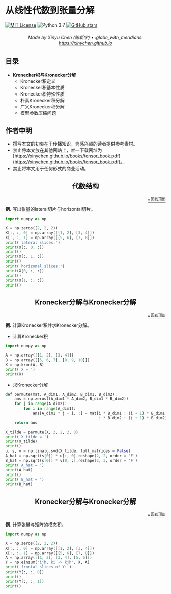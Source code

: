 # 从线性代数到张量分解

[![MIT License](https://img.shields.io/badge/license-MIT-green.svg)](https://opensource.org/licenses/MIT)
![Python 3.7](https://img.shields.io/badge/Python-3.7-blue.svg)
[![GitHub stars](https://img.shields.io/github/stars/xinychen/tensor-book.svg?logo=github&label=Stars&logoColor=white)](https://github.com/xinychen/tensor-book)

<h6 align="center">Made by Xinyu Chen (陈新宇) • :globe_with_meridians: <a href="https://xinychen.github.io">https://xinychen.github.io</a></h6>

## 目录

- **Kronecker积与Kronecker分解**
  - Kronecker积定义
  - Kronecker积基本性质
  - Kronecker积特殊性质
  - 朴素Kronecker积分解
  - 广义Kronecker积分解
  - 模型参数压缩问题

## 作者申明

- 撰写本文的初衷在于传播知识，为感兴趣的读者提供参考素材。
- 禁止将本文放在其他网站上，唯一下载网址为[https://xinychen.github.io/books/tensor_book.pdf](https://xinychen.github.io/books/tensor_book.pdf)。
- 禁止将本文用于任何形式的商业活动。

<h2 align="center">代数结构</h2>
<p align="right"><a href="#从线性代数到张量分解"><sup>▴ 回到顶部</sup></a></p>

**例.** 写出张量的lateral切片与horizontal切片。

```python
import numpy as np

X = np.zeros((2, 2, 2))
X[:, :, 0] = np.array([[1, 2], [3, 4]])
X[:, :, 1] = np.array([[5, 6], [7, 8]])
print('lateral slices:')
print(X[:, 0, :])
print()
print(X[:, 1, :])
print()
print('horizonal slices:')
print(X[0, :, :])
print()
print(X[1, :, :])
print()
```

<h2 align="center">Kronecker分解与Kronecker分解</h2>
<p align="right"><a href="#从线性代数到张量分解"><sup>▴ 回到顶部</sup></a></p>

**例.** 计算Kronecker积并求Kronecker分解。

- 计算Kronecker积

```python
import numpy as np

A = np.array([[1, 2], [3, 4]])
B = np.array([[5, 6, 7], [8, 9, 10]])
X = np.kron(A, B)
print('X = ')
print(X)
```

- 求Kronecker分解

```python
def permute(mat, A_dim1, A_dim2, B_dim1, B_dim2):
    ans = np.zeros((A_dim1 * A_dim2, B_dim1 * B_dim2))
    for j in range(A_dim2):
        for i in range(A_dim1):
            ans[A_dim1 * j + i, :] = mat[i * B_dim1 : (i + 1) * B_dim1,
                                         j * B_dim2 : (j + 1) * B_dim2].reshape(B_dim1 * B_dim2, order = 'F')
    return ans

X_tilde = permute(X, 2, 2, 2, 3)
print('X_tilde = ')
print(X_tilde)
print()
u, s, v = np.linalg.svd(X_tilde, full_matrices = False)
A_hat = np.sqrt(s[0]) * u[:, 0].reshape(2, 2, order = 'F')
B_hat = np.sqrt(s[0]) * v[0, :].reshape(2, 3, order = 'F')
print('A_hat = ')
print(A_hat)
print()
print('B_hat = ')
print(B_hat)
```

<h2 align="center">Kronecker分解与Kronecker分解</h2>
<p align="right"><a href="#从线性代数到张量分解"><sup>▴ 回到顶部</sup></a></p>

**例.** 计算张量与矩阵的模态积。

```python
import numpy as np

X = np.zeros((2, 2, 2))
X[:, :, 0] = np.array([[1, 2], [3, 4]])
X[:, :, 1] = np.array([[5, 6], [7, 8]])
A = np.array([[1, 2], [3, 4], [5, 6]])
Y = np.einsum('ijh, ki -> kjh', X, A)
print('frontal slices of Y:')
print(Y[:, :, 0])
print()
print(Y[:, :, 1])
print()
```
